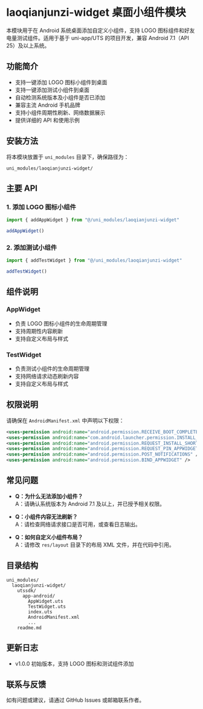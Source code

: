 # laoqianjunzi-widget 桌面小组件模块

本模块用于在 Android 系统桌面添加自定义小组件，支持 LOGO 图标组件和好友电量测试组件。适用于基于 uni-app/UTS 的项目开发，兼容 Android 7.1（API 25）及以上系统。

## 功能简介

- 支持一键添加 LOGO 图标小组件到桌面
- 支持一键添加测试小组件到桌面
- 自动检测系统版本及小组件是否已添加
- 兼容主流 Android 手机品牌
- 支持小组件周期性刷新、网络数据展示
- 提供详细的 API 和使用示例

## 安装方法

将本模块放置于 `uni_modules` 目录下，确保路径为：

```
uni_modules/laoqianjunzi-widget/
```

## 主要 API

### 1. 添加 LOGO 图标小组件

```typescript
import { addAppWidget } from "@/uni_modules/laoqianjunzi-widget"

addAppWidget()
```

### 2. 添加测试小组件

```typescript
import { addTestWidget } from "@/uni_modules/laoqianjunzi-widget"

addTestWidget()
```

## 组件说明

### AppWidget

- 负责 LOGO 图标小组件的生命周期管理
- 支持周期性内容刷新
- 支持自定义布局与样式

### TestWidget

- 负责测试小组件的生命周期管理
- 支持网络请求动态刷新内容
- 支持自定义布局与样式

## 权限说明

请确保在 `AndroidManifest.xml` 中声明以下权限：

```xml
<uses-permission android:name="android.permission.RECEIVE_BOOT_COMPLETED" />
<uses-permission android:name="com.android.launcher.permission.INSTALL_SHORTCUT" />
<uses-permission android:name="android.permission.REQUEST_INSTALL_SHORTCUT" />
<uses-permission android:name="android.permission.REQUEST_PIN_APPWIDGET" />
<uses-permission android:name="android.permission.POST_NOTIFICATIONS" />
<uses-permission android:name="android.permission.BIND_APPWIDGET" />
```

## 常见问题

- **Q：为什么无法添加小组件？**  
  A：请确认系统版本为 Android 7.1 及以上，并已授予相关权限。

- **Q：小组件内容无法刷新？**  
  A：请检查网络请求接口是否可用，或查看日志输出。

- **Q：如何自定义小组件布局？**  
  A：请修改 `res/layout` 目录下的布局 XML 文件，并在代码中引用。

## 目录结构

```
uni_modules/
  laoqianjunzi-widget/
    utssdk/
      app-android/
        AppWidget.uts
        TestWidget.uts
        index.uts
        AndroidManifest.xml
        ...
    readme.md
```

## 更新日志

- v1.0.0 初始版本，支持 LOGO 图标和测试组件添加

## 联系与反馈

如有问题或建议，请通过 GitHub Issues 或邮箱联系作者。
